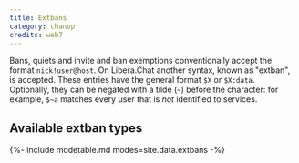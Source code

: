 ```yaml
---
title: Extbans
category: chanop
credits: web7
---
```


Bans, quiets and invite and ban exemptions conventionally accept the format
`nick!user@host`. On Libera.Chat another syntax, known as "extban", is
accepted. These entries have the general format `$X` or `$X:data`. Optionally,
they can be negated with a tilde (`~`) before the character: for example,
`$~a` matches every user that is *not* identified to services.


## Available extban types

{%- include modetable.md modes=site.data.extbans -%}
